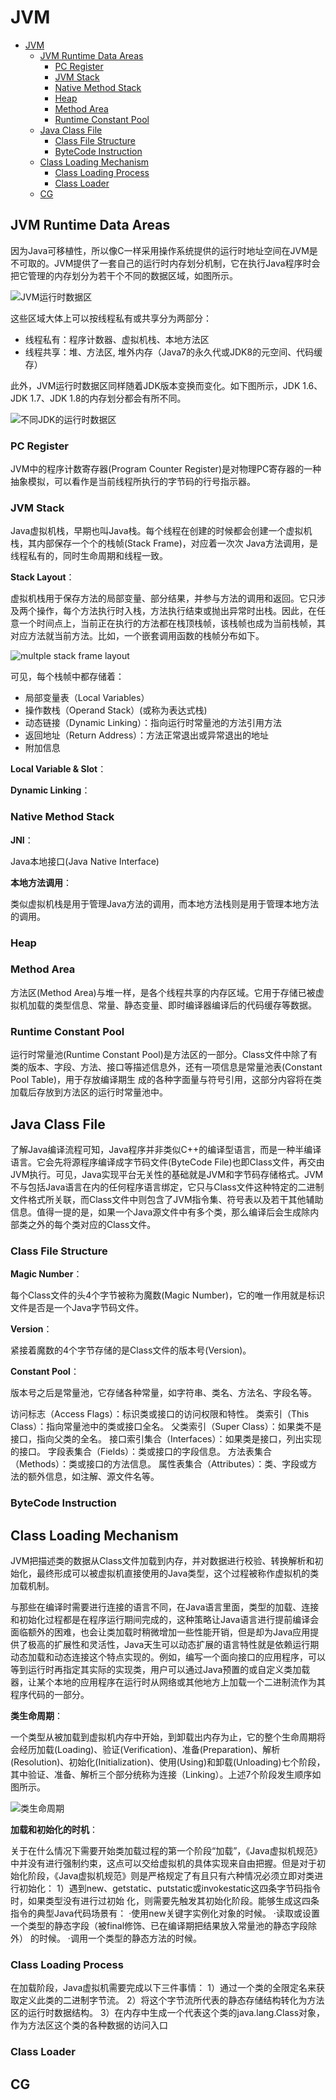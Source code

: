 # JVM

- [JVM](#jvm)
  - [JVM Runtime Data Areas](#jvm-runtime-data-areas)
    - [PC Register](#pc-register)
    - [JVM Stack](#jvm-stack)
    - [Native Method Stack](#native-method-stack)
    - [Heap](#heap)
    - [Method Area](#method-area)
    - [Runtime Constant Pool](#runtime-constant-pool)
  - [Java Class File](#java-class-file)
    - [Class File Structure](#class-file-structure)
    - [ByteCode Instruction](#bytecode-instruction)
  - [Class Loading Mechanism](#class-loading-mechanism)
    - [Class Loading Process](#class-loading-process)
    - [Class Loader](#class-loader)
  - [CG](#cg)

## JVM Runtime Data Areas

因为Java可移植性，所以像C一样采用操作系统提供的运行时地址空间在JVM是不可取的。JVM提供了一套自己的运行时内存划分机制，它在执行Java程序时会把它管理的内存划分为若干个不同的数据区域，如图所示。

![JVM运行时数据区](https://pdai.tech/images/jvm/jvm/0082zybply1gc6fz21n8kj30u00wpn5v.jpg)

这些区域大体上可以按线程私有或共享分为两部分：

- 线程私有：程序计数器、虚拟机栈、本地方法区
- 线程共享：堆、方法区, 堆外内存（Java7的永久代或JDK8的元空间、代码缓存）

此外，JVM运行时数据区同样随着JDK版本变换而变化。如下图所示，JDK 1.6、JDK 1.7、JDK 1.8的内存划分都会有所不同。

![不同JDK的运行时数据区](https://s2.51cto.com/oss/202203/21/f7f83289195bc83d1be393d85e20885340b3df.png)

### PC Register

JVM中的程序计数寄存器(Program Counter Register)是对物理PC寄存器的一种抽象模拟，可以看作是当前线程所执行的字节码的行号指示器。

### JVM Stack

Java虚拟机栈，早期也叫Java栈。每个线程在创建的时候都会创建一个虚拟机栈，其内部保存一个个的栈帧(Stack Frame)，对应着一次次 Java方法调用，是线程私有的，同时生命周期和线程一致。

**Stack Layout**：

虚拟机栈用于保存方法的局部变量、部分结果，并参与方法的调用和返回。它只涉及两个操作，每个方法执行时入栈，方法执行结束或抛出异常时出栈。因此，在任意一个时间点上，当前正在执行的方法都在栈顶栈帧，该栈帧也成为当前栈帧，其对应方法就当前方法。比如，一个嵌套调用函数的栈帧分布如下。

![multple stack frame layout](https://pdai.tech/images/jvm/jvm/0082zybply1gc8tjehg8bj318m0lbtbu.jpg)

可见，每个栈帧中都存储着：

- 局部变量表（Local Variables）
- 操作数栈（Operand Stack）(或称为表达式栈)
- 动态链接（Dynamic Linking）：指向运行时常量池的方法引用方法
- 返回地址（Return Address）：方法正常退出或异常退出的地址
- 附加信息

**Local Variable & Slot**：

**Dynamic Linking**：

### Native Method Stack

**JNI**：

Java本地接口(Java Native Interface)

**本地方法调用**：

类似虚拟机栈是用于管理Java方法的调用，而本地方法栈则是用于管理本地方法的调用。

### Heap

### Method Area

方法区(Method Area)与堆一样，是各个线程共享的内存区域。它用于存储已被虚拟机加载的类型信息、常量、静态变量、即时编译器编译后的代码缓存等数据。

### Runtime Constant Pool

运行时常量池(Runtime Constant Pool)是方法区的一部分。Class文件中除了有类的版本、字段、方法、接口等描述信息外，还有一项信息是常量池表(Constant Pool Table)，用于存放编译期生
成的各种字面量与符号引用，这部分内容将在类加载后存放到方法区的运行时常量池中。

## Java Class File

了解Java编译流程可知，Java程序并非类似C++的编译型语言，而是一种半编译语言。它会先将源程序编译成字节码文件(ByteCode File)也即Class文件，再交由JVM执行。可见，Java实现平台无关性的基础就是JVM和字节码存储格式。JVM不与包括Java语言在内的任何程序语言绑定，它只与Class文件这种特定的二进制文件格式所关联，而Class文件中则包含了JVM指令集、符号表以及若干其他辅助信息。值得一提的是，如果一个Java源文件中有多个类，那么编译后会生成除内部类之外的每个类对应的Class文件。

### Class File Structure

**Magic Number**：

每个Class文件的头4个字节被称为魔数(Magic Number)，它的唯一作用就是标识文件是否是一个Java字节码文件。

**Version**：

紧接着魔数的4个字节存储的是Class文件的版本号(Version)。

**Constant Pool**：

版本号之后是常量池，它存储各种常量，如字符串、类名、方法名、字段名等。

访问标志（Access Flags）：标识类或接口的访问权限和特性。
类索引（This Class）：指向常量池中的类或接口全名。
父类索引（Super Class）：如果类不是接口，指向父类的全名。
接口索引集合（Interfaces）：如果类是接口，列出实现的接口。
字段表集合（Fields）：类或接口的字段信息。
方法表集合（Methods）：类或接口的方法信息。
属性表集合（Attributes）：类、字段或方法的额外信息，如注解、源文件名等。

### ByteCode Instruction

## Class Loading Mechanism

JVM把描述类的数据从Class文件加载到内存，并对数据进行校验、转换解析和初始化，最终形成可以被虚拟机直接使用的Java类型，这个过程被称作虚拟机的类加载机制。

与那些在编译时需要进行连接的语言不同，在Java语言里面，类型的加载、连接和初始化过程都是在程序运行期间完成的，这种策略让Java语言进行提前编译会面临额外的困难，也会让类加载时稍微增加一些性能开销，但是却为Java应用提供了极高的扩展性和灵活性，Java天生可以动态扩展的语言特性就是依赖运行期动态加载和动态连接这个特点实现的。例如，编写一个面向接口的应用程序，可以等到运行时再指定其实际的实现类，用户可以通过Java预置的或自定义类加载器，让某个本地的应用程序在运行时从网络或其他地方上加载一个二进制流作为其程序代码的一部分。

**类生命周期**：

一个类型从被加载到虚拟机内存中开始，到卸载出内存为止，它的整个生命周期将会经历加载(Loading)、验证(Verification)、准备(Preparation)、解析(Resolution)、初始化(Initialization)、使用(Using)和卸载(Unloading)七个阶段，其中验证、准备、解析三个部分统称为连接（Linking）。上述7个阶段发生顺序如图所示。

![类生命周期](https://pdai.tech/images/jvm/java_jvm_classload_2.png)

**加载和初始化的时机**：

关于在什么情况下需要开始类加载过程的第一个阶段“加载”，《Java虚拟机规范》中并没有进行强制约束，这点可以交给虚拟机的具体实现来自由把握。但是对于初始化阶段，《Java虚拟机规范》则是严格规定了有且只有六种情况必须立即对类进行初始化：
1）遇到new、getstatic、putstatic或invokestatic这四条字节码指令时，如果类型没有进行过初始
化，则需要先触发其初始化阶段。能够生成这四条指令的典型Java代码场景有：
·使用new关键字实例化对象的时候。
·读取或设置一个类型的静态字段（被final修饰、已在编译期把结果放入常量池的静态字段除外）
的时候。
·调用一个类型的静态方法的时候。

### Class Loading Process

在加载阶段，Java虚拟机需要完成以下三件事情：
1）通过一个类的全限定名来获取定义此类的二进制字节流。
2）将这个字节流所代表的静态存储结构转化为方法区的运行时数据结构。
3）在内存中生成一个代表这个类的java.lang.Class对象，作为方法区这个类的各种数据的访问入口

### Class Loader

## CG
